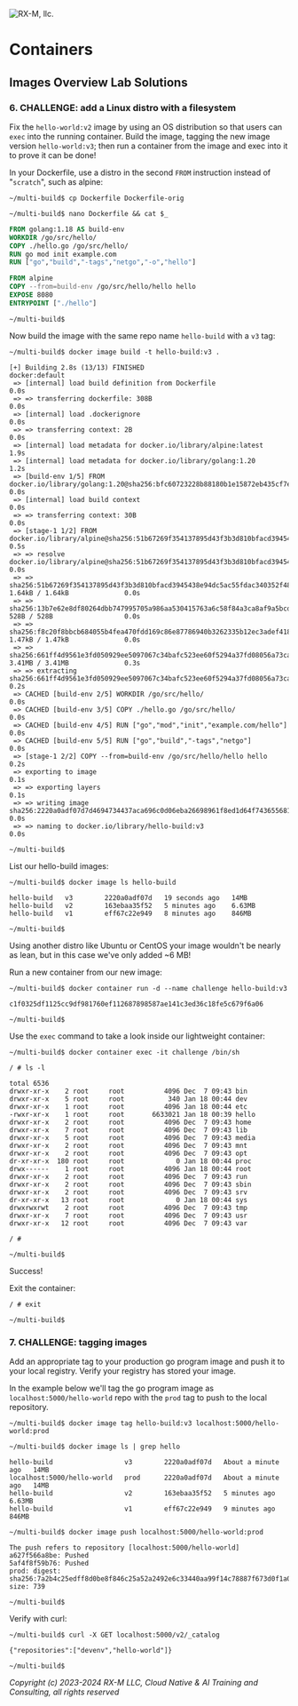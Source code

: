 ![RX-M, llc.](https://rx-m.com/rxm-cnc.svg)


# Containers


## Images Overview Lab Solutions


### 6. CHALLENGE: add a Linux distro with a filesystem

Fix the `hello-world:v2` image by using an OS distribution so that users can `exec` into the running container. Build
the image, tagging the new image version `hello-world:v3`; then run a container from the image and exec into it to prove
it can be done!


In your Dockerfile, use a distro in the second `FROM` instruction instead of "`scratch`", such as alpine:

```
~/multi-build$ cp Dockerfile Dockerfile-orig

~/multi-build$ nano Dockerfile && cat $_
```
```Dockerfile
FROM golang:1.18 AS build-env
WORKDIR /go/src/hello/
COPY ./hello.go /go/src/hello/
RUN go mod init example.com
RUN ["go","build","-tags","netgo","-o","hello"]

FROM alpine
COPY --from=build-env /go/src/hello/hello hello
EXPOSE 8080
ENTRYPOINT ["./hello"]
```
```
~/multi-build$
```

Now build the image with the same repo name `hello-build` with a `v3` tag:

```
~/multi-build$ docker image build -t hello-build:v3 .

[+] Building 2.8s (13/13) FINISHED                                                                docker:default
 => [internal] load build definition from Dockerfile                                                        0.0s
 => => transferring dockerfile: 308B                                                                        0.0s
 => [internal] load .dockerignore                                                                           0.0s
 => => transferring context: 2B                                                                             0.0s
 => [internal] load metadata for docker.io/library/alpine:latest                                            1.9s
 => [internal] load metadata for docker.io/library/golang:1.20                                              1.2s
 => [build-env 1/5] FROM docker.io/library/golang:1.20@sha256:bfc60723228b88180b1e15872eb435cf7e6d8199eae9  0.0s
 => [internal] load build context                                                                           0.0s
 => => transferring context: 30B                                                                            0.0s
 => [stage-1 1/2] FROM docker.io/library/alpine@sha256:51b67269f354137895d43f3b3d810bfacd3945438e94dc5ac55  0.5s
 => => resolve docker.io/library/alpine@sha256:51b67269f354137895d43f3b3d810bfacd3945438e94dc5ac55fdac3403  0.0s
 => => sha256:51b67269f354137895d43f3b3d810bfacd3945438e94dc5ac55fdac340352f48 1.64kB / 1.64kB              0.0s
 => => sha256:13b7e62e8df80264dbb747995705a986aa530415763a6c58f84a3ca8af9a5bcd 528B / 528B                  0.0s
 => => sha256:f8c20f8bbcb684055b4fea470fdd169c86e87786940b3262335b12ec3adef418 1.47kB / 1.47kB              0.0s
 => => sha256:661ff4d9561e3fd050929ee5097067c34bafc523ee60f5294a37fd08056a73ca 3.41MB / 3.41MB              0.3s
 => => extracting sha256:661ff4d9561e3fd050929ee5097067c34bafc523ee60f5294a37fd08056a73ca                   0.2s
 => CACHED [build-env 2/5] WORKDIR /go/src/hello/                                                           0.0s
 => CACHED [build-env 3/5] COPY ./hello.go /go/src/hello/                                                   0.0s
 => CACHED [build-env 4/5] RUN ["go","mod","init","example.com/hello"]                                      0.0s
 => CACHED [build-env 5/5] RUN ["go","build","-tags","netgo"]                                               0.0s
 => [stage-1 2/2] COPY --from=build-env /go/src/hello/hello hello                                           0.2s
 => exporting to image                                                                                      0.1s
 => => exporting layers                                                                                     0.1s
 => => writing image sha256:2220a0adf07d7d4694734437aca696c0d06eba26698961f8ed1d64f743655681                0.0s
 => => naming to docker.io/library/hello-build:v3                                                           0.0s

~/multi-build$
```

List our hello-build images:

```
~/multi-build$ docker image ls hello-build

hello-build   v3        2220a0adf07d   19 seconds ago   14MB
hello-build   v2        163ebaa35f52   5 minutes ago    6.63MB
hello-build   v1        eff67c22e949   8 minutes ago    846MB

~/multi-build$
```

Using another distro like Ubuntu or CentOS your image wouldn't be nearly as lean, but in this case we've only added ~6
MB!

Run a new container from our new image:

```
~/multi-build$ docker container run -d --name challenge hello-build:v3

c1f0325df1125cc9df981760ef112687898587ae141c3ed36c18fe5c679f6a06

~/multi-build$
```

Use the `exec` command to take a look inside our lightweight container:

```
~/multi-build$ docker container exec -it challenge /bin/sh

/ # ls -l

total 6536
drwxr-xr-x    2 root     root          4096 Dec  7 09:43 bin
drwxr-xr-x    5 root     root           340 Jan 18 00:44 dev
drwxr-xr-x    1 root     root          4096 Jan 18 00:44 etc
-rwxr-xr-x    1 root     root       6633021 Jan 18 00:39 hello
drwxr-xr-x    2 root     root          4096 Dec  7 09:43 home
drwxr-xr-x    7 root     root          4096 Dec  7 09:43 lib
drwxr-xr-x    5 root     root          4096 Dec  7 09:43 media
drwxr-xr-x    2 root     root          4096 Dec  7 09:43 mnt
drwxr-xr-x    2 root     root          4096 Dec  7 09:43 opt
dr-xr-xr-x  180 root     root             0 Jan 18 00:44 proc
drwx------    1 root     root          4096 Jan 18 00:44 root
drwxr-xr-x    2 root     root          4096 Dec  7 09:43 run
drwxr-xr-x    2 root     root          4096 Dec  7 09:43 sbin
drwxr-xr-x    2 root     root          4096 Dec  7 09:43 srv
dr-xr-xr-x   13 root     root             0 Jan 18 00:44 sys
drwxrwxrwt    2 root     root          4096 Dec  7 09:43 tmp
drwxr-xr-x    7 root     root          4096 Dec  7 09:43 usr
drwxr-xr-x   12 root     root          4096 Dec  7 09:43 var

/ #

~/multi-build$
```

Success!

Exit the container:

```
/ # exit

~/multi-build$
```


### 7. CHALLENGE: tagging images

Add an appropriate tag to your production go program image and push it to your local registry. Verify your registry has
stored your image.

In the example below we'll tag the go program image as `localhost:5000/hello-world` repo with the `prod` tag to push to
the local repository.

```
~/multi-build$ docker image tag hello-build:v3 localhost:5000/hello-world:prod

~/multi-build$ docker image ls | grep hello

hello-build                  v3        2220a0adf07d   About a minute ago   14MB
localhost:5000/hello-world   prod      2220a0adf07d   About a minute ago   14MB
hello-build                  v2        163ebaa35f52   5 minutes ago        6.63MB
hello-build                  v1        eff67c22e949   9 minutes ago        846MB

~/multi-build$ docker image push localhost:5000/hello-world:prod

The push refers to repository [localhost:5000/hello-world]
a627f566a8be: Pushed
5af4f8f59b76: Pushed
prod: digest: sha256:7a2b4c25edff8d0be8f846c25a52a2492e6c33440aa99f14c78887f673d0f1a0 size: 739

~/multi-build$
```

Verify with curl:

```
~/multi-build$ curl -X GET localhost:5000/v2/_catalog

{"repositories":["devenv","hello-world"]}

~/multi-build$
```


_Copyright (c) 2023-2024 RX-M LLC, Cloud Native & AI Training and Consulting, all rights reserved_
